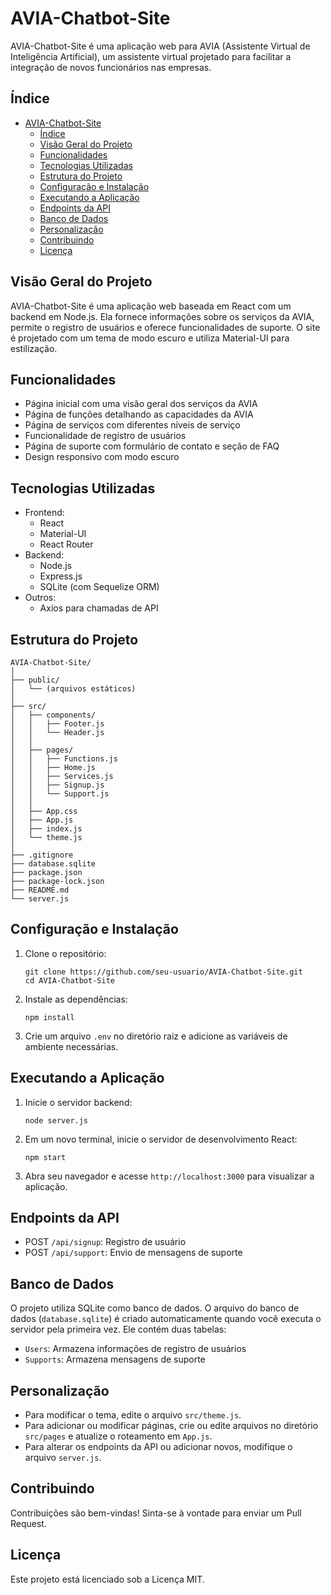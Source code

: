# AVIA-Chatbot-Site

AVIA-Chatbot-Site é uma aplicação web para AVIA (Assistente Virtual de Inteligência Artificial), um assistente virtual projetado para facilitar a integração de novos funcionários nas empresas.

## Índice

- [AVIA-Chatbot-Site](#avia-chatbot-site)
  - [Índice](#índice)
  - [Visão Geral do Projeto](#visão-geral-do-projeto)
  - [Funcionalidades](#funcionalidades)
  - [Tecnologias Utilizadas](#tecnologias-utilizadas)
  - [Estrutura do Projeto](#estrutura-do-projeto)
  - [Configuração e Instalação](#configuração-e-instalação)
  - [Executando a Aplicação](#executando-a-aplicação)
  - [Endpoints da API](#endpoints-da-api)
  - [Banco de Dados](#banco-de-dados)
  - [Personalização](#personalização)
  - [Contribuindo](#contribuindo)
  - [Licença](#licença)

## Visão Geral do Projeto

AVIA-Chatbot-Site é uma aplicação web baseada em React com um backend em Node.js. Ela fornece informações sobre os serviços da AVIA, permite o registro de usuários e oferece funcionalidades de suporte. O site é projetado com um tema de modo escuro e utiliza Material-UI para estilização.

## Funcionalidades

- Página inicial com uma visão geral dos serviços da AVIA
- Página de funções detalhando as capacidades da AVIA
- Página de serviços com diferentes níveis de serviço
- Funcionalidade de registro de usuários
- Página de suporte com formulário de contato e seção de FAQ
- Design responsivo com modo escuro

## Tecnologias Utilizadas

- Frontend:
  - React
  - Material-UI
  - React Router
- Backend:
  - Node.js
  - Express.js
  - SQLite (com Sequelize ORM)
- Outros:
  - Axios para chamadas de API

## Estrutura do Projeto

```
AVIA-Chatbot-Site/
│
├── public/
│   └── (arquivos estáticos)
│
├── src/
│   ├── components/
│   │   ├── Footer.js
│   │   └── Header.js
│   │
│   ├── pages/
│   │   ├── Functions.js
│   │   ├── Home.js
│   │   ├── Services.js
│   │   ├── Signup.js
│   │   └── Support.js
│   │
│   ├── App.css
│   ├── App.js
│   ├── index.js
│   └── theme.js
│
├── .gitignore
├── database.sqlite
├── package.json
├── package-lock.json
├── README.md
└── server.js
```

## Configuração e Instalação

1. Clone o repositório:
   ```
   git clone https://github.com/seu-usuario/AVIA-Chatbot-Site.git
   cd AVIA-Chatbot-Site
   ```

2. Instale as dependências:
   ```
   npm install
   ```

3. Crie um arquivo `.env` no diretório raiz e adicione as variáveis de ambiente necessárias.

## Executando a Aplicação

1. Inicie o servidor backend:
   ```
   node server.js
   ```

2. Em um novo terminal, inicie o servidor de desenvolvimento React:
   ```
   npm start
   ```

3. Abra seu navegador e acesse `http://localhost:3000` para visualizar a aplicação.

## Endpoints da API

- POST `/api/signup`: Registro de usuário
- POST `/api/support`: Envio de mensagens de suporte

## Banco de Dados

O projeto utiliza SQLite como banco de dados. O arquivo do banco de dados (`database.sqlite`) é criado automaticamente quando você executa o servidor pela primeira vez. Ele contém duas tabelas:

- `Users`: Armazena informações de registro de usuários
- `Supports`: Armazena mensagens de suporte

## Personalização

- Para modificar o tema, edite o arquivo `src/theme.js`.
- Para adicionar ou modificar páginas, crie ou edite arquivos no diretório `src/pages` e atualize o roteamento em `App.js`.
- Para alterar os endpoints da API ou adicionar novos, modifique o arquivo `server.js`.

## Contribuindo

Contribuições são bem-vindas! Sinta-se à vontade para enviar um Pull Request.

## Licença

Este projeto está licenciado sob a Licença MIT.